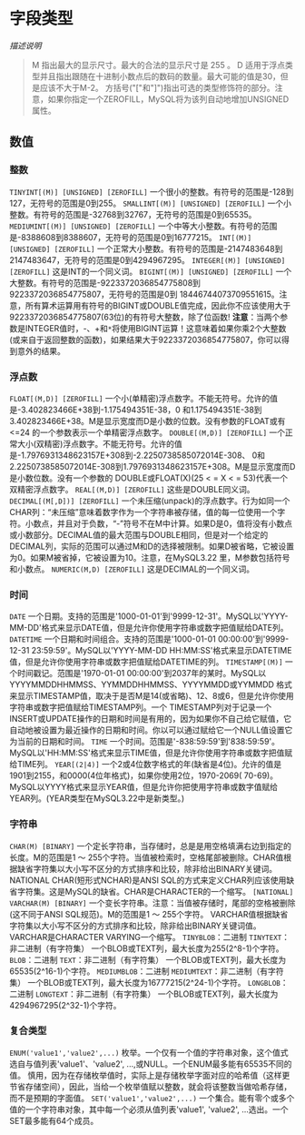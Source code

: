 # 字段类型

*描述说明*
> M 指出最大的显示尺寸。最大的合法的显示尺寸是 255 。
> D 适用于浮点类型并且指出跟随在十进制小数点后的数码的数量。最大可能的值是30，但是应该不大于M-2。
> 方括号("["和"]")指出可选的类型修饰符的部分。注意，如果你指定一个ZEROFILL，MySQL将为该列自动地增加UNSIGNED属性。

## 数值
### 整数
`TINYINT[(M)] [UNSIGNED] [ZEROFILL]`
一个很小的整数。有符号的范围是-128到127，无符号的范围是0到255。
`SMALLINT[(M)] [UNSIGNED] [ZEROFILL]`
一个小整数。有符号的范围是-32768到32767，无符号的范围是0到65535。
`MEDIUMINT[(M)] [UNSIGNED] [ZEROFILL]`
一个中等大小整数。有符号的范围是-8388608到8388607，无符号的范围是0到16777215。
`INT[(M)] [UNSIGNED] [ZEROFILL]`
一个正常大小整数。有符号的范围是-2147483648到2147483647，无符号的范围是0到4294967295。
`INTEGER[(M)] [UNSIGNED] [ZEROFILL]`
这是INT的一个同义词。
`BIGINT[(M)] [UNSIGNED] [ZEROFILL]`
一个大整数。有符号的范围是-9223372036854775808到9223372036854775807，无符号的范围是0到 18446744073709551615。注意，所有算术运算用有符号的BIGINT或DOUBLE值完成，因此你不应该使用大于9223372036854775807(63位)的有符号大整数，除了位函数!
**注意**：当两个参数是INTEGER值时，-、+和`*`将使用BIGINT运算！这意味着如果你乘2个大整数(或来自于返回整数的函数)，如果结果大于9223372036854775807，你可以得到意外的结果。

### 浮点数
`FLOAT[(M,D)] [ZEROFILL]`
一个小(单精密)浮点数字。不能无符号。允许的值是-3.402823466E+38到-1.175494351E-38，0 和1.175494351E-38到3.402823466E+38。M是显示宽度而D是小数的位数。没有参数的FLOAT或有<=24 的一个参数表示一个单精密浮点数字。
`DOUBLE[(M,D)] [ZEROFILL]`
一个正常大小(双精密)浮点数字。不能无符号。允许的值是-1.7976931348623157E+308到-2.2250738585072014E-308、 0和2.2250738585072014E-308到1.7976931348623157E+308。M是显示宽度而D是小数位数。没有一个参数的 DOUBLE或FLOAT(X)(25 < = X < = 53)代表一个双精密浮点数字。
`REAL[(M,D)] [ZEROFILL]`
这些是DOUBLE同义词。
`DECIMAL[(M[,D])] [ZEROFILL]`
一个未压缩(unpack)的浮点数字。行为如同一个CHAR列：“未压缩”意味着数字作为一个字符串被存储，值的每一位使用一个字符。小数点，并且对于负数，“-”符号不在M中计算。如果D是0，值将没有小数点或小数部分。DECIMAL值的最大范围与DOUBLE相同，但是对一个给定的 DECIMAL列，实际的范围可以通过M和D的选择被限制。如果D被省略，它被设置为0。如果M被省掉，它被设置为10。注意，在MySQL3.22 里，M参数包括符号和小数点。
`NUMERIC(M,D) [ZEROFILL]`
这是DECIMAL的一个同义词。

### 时间
`DATE`
一个日期。支持的范围是'1000-01-01'到'9999-12-31'。MySQL以'YYYY-MM-DD'格式来显示DATE值，但是允许你使用字符串或数字把值赋给DATE列。
`DATETIME`
一个日期和时间组合。支持的范围是'1000-01-01 00:00:00'到'9999-12-31 23:59:59'。MySQL以'YYYY-MM-DD HH:MM:SS'格式来显示DATETIME值，但是允许你使用字符串或数字把值赋给DATETIME的列。
`TIMESTAMP[(M)]`
一个时间戳记。范围是'1970-01-01 00:00:00'到2037年的某时。MySQL以YYYYMMDDHHMMSS、YYMMDDHHMMSS、YYYYMMDD或YYMMDD 格式来显示TIMESTAMP值，取决于是否M是14(或省略)、12、8或6，但是允许你使用字符串或数字把值赋给TIMESTAMP列。一个 TIMESTAMP列对于记录一个INSERT或UPDATE操作的日期和时间是有用的，因为如果你不自己给它赋值，它自动地被设置为最近操作的日期和时间。你以可以通过赋给它一个NULL值设置它为当前的日期和时间。
`TIME`
一个时间。范围是'-838:59:59'到'838:59:59'。MySQL以'HH:MM:SS'格式来显示TIME值，但是允许你使用字符串或数字把值赋给TIME列。
`YEAR[(2|4)]`
一个2或4位数字格式的年(缺省是4位)。允许的值是1901到2155，和0000(4位年格式)，如果你使用2位，1970-2069( 70-69)。MySQL以YYYY格式来显示YEAR值，但是允许你把使用字符串或数字值赋给YEAR列。(YEAR类型在MySQL3.22中是新类型。)

### 字符串
`CHAR(M) [BINARY]`
一个定长字符串，当存储时，总是是用空格填满右边到指定的长度。M的范围是1 ～ 255个字符。当值被检索时，空格尾部被删除。CHAR值根据缺省字符集以大小写不区分的方式排序和比较，除非给出BINARY关键词。NATIONAL CHAR(短形式NCHAR)是ANSI SQL的方式来定义CHAR列应该使用缺省字符集。这是MySQL的缺省。CHAR是CHARACTER的一个缩写。
`[NATIONAL] VARCHAR(M) [BINARY]`
一个变长字符串。注意：当值被存储时，尾部的空格被删除(这不同于ANSI SQL规范)。M的范围是1 ～ 255个字符。 VARCHAR值根据缺省字符集以大小写不区分的方式排序和比较，除非给出BINARY关键词值。 VARCHAR是CHARACTER VARYING一个缩写。
`TINYBLOB`：二进制
`TINYTEXT`：非二进制（有字符集）
一个BLOB或TEXT列，最大长度为255(2^8-1)个字符。
`BLOB`：二进制
`TEXT`：非二进制（有字符集）
一个BLOB或TEXT列，最大长度为65535(2^16-1)个字符。
`MEDIUMBLOB`：二进制
`MEDIUMTEXT`：非二进制（有字符集）
一个BLOB或TEXT列，最大长度为16777215(2^24-1)个字符。
`LONGBLOB`：二进制
`LONGTEXT`：非二进制（有字符集）
一个BLOB或TEXT列，最大长度为4294967295(2^32-1)个字符。

### 复合类型
`ENUM('value1','value2',...)`
枚举。一个仅有一个值的字符串对象，这个值式选自与值列表'value1'、'value2', ...,或NULL。一个ENUM最多能有65535不同的值。
慎用，因为在存储枚举值时，实际上是存储枚举字面对应的哈希值（这样更节省存储空间），因此，当给一个枚举值赋以整数，就会将该整数当做哈希存储，而不是预期的字面值。
`SET('value1','value2',...)`
一个集合。能有零个或多个值的一个字符串对象，其中每一个必须从值列表'value1', 'value2', ...选出。一个SET最多能有64个成员。

